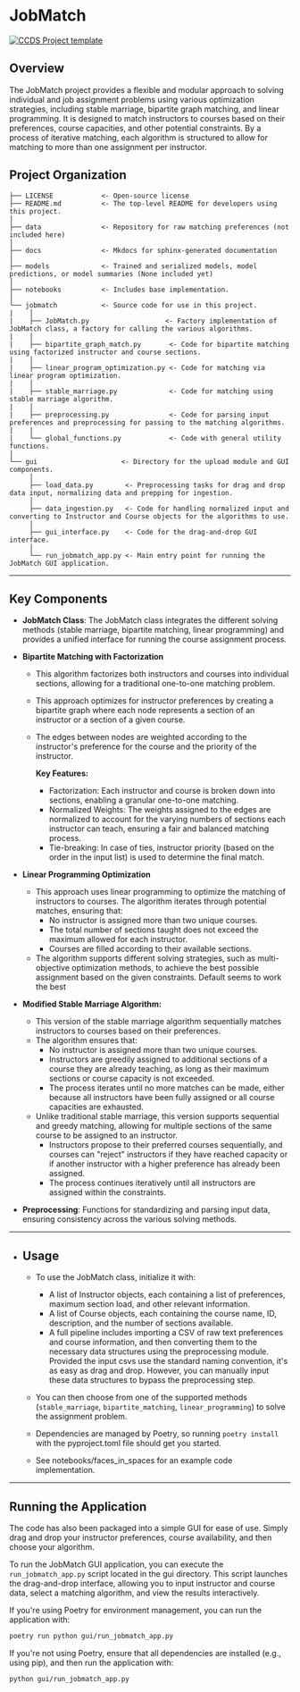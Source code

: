 # JobMatch

[![CCDS Project template](https://img.shields.io/badge/CCDS-Project%20template-328F97?logo=cookiecutter)](https://cookiecutter-data-science.drivendata.org/)

## Overview

The JobMatch project provides a flexible and modular approach to solving individual and job assignment problems using various optimization strategies, including stable marriage, bipartite graph matching, and linear programming. It is designed to match instructors to courses based on their preferences, course capacities, and other potential constraints. By a process of iterative matching, each algorithm is structured to allow for matching to more than one assignment per instructor.


## Project Organization

```
├── LICENSE            <- Open-source license
├── README.md          <- The top-level README for developers using this project.
│
├── data               <- Repository for raw matching preferences (not included here)
│
├── docs               <- Mkdocs for sphinx-generated documentation
│
├── models             <- Trained and serialized models, model predictions, or model summaries (None included yet)
│
├── notebooks          <- Includes base implementation.
│
└── jobmatch           <- Source code for use in this project.
|    │
|    ├── JobMatch.py                   <- Factory implementation of JobMatch class, a factory for calling the various algorithms.
|    │
|    ├── bipartite_graph_match.py       <- Code for bipartite matching using factorized instructor and course sections.
|    │
|    ├── linear_program_optimization.py <- Code for matching via linear program optimization.
|    │
|    ├── stable_marriage.py             <- Code for matching using stable marriage algorithm.
|    │
|    ├── preprocessing.py               <- Code for parsing input preferences and preprocessing for passing to the matching algorithms.
|    |
|    └── global_functions.py            <- Code with general utility functions.
│
└── gui                     <- Directory for the upload module and GUI components.
     │
     ├── load_data.py        <- Preprocessing tasks for drag and drop data input, normalizing data and prepping for ingestion.
     │
     ├── data_ingestion.py   <- Code for handling normalized input and converting to Instructor and Course objects for the algorithms to use.
     │
     ├── gui_interface.py    <- Code for the drag-and-drop GUI interface.
     │
     └── run_jobmatch_app.py <- Main entry point for running the JobMatch GUI application.
```

--------
## Key Components

- **JobMatch Class**: The JobMatch class integrates the different solving methods (stable marriage, bipartite matching, linear programming) and provides a unified interface for running the course assignment process.

- **Bipartite Matching with Factorization**
     - This algorithm factorizes both instructors and courses into individual sections, allowing for a traditional one-to-one matching problem.
     - This approach optimizes for instructor preferences by creating a bipartite graph where each node represents a section of an instructor or a section of a given course.
     - The edges between nodes are weighted according to the instructor's preference for the course and the priority of the instructor.

       **Key Features:**
          - Factorization: Each instructor and course is broken down into sections, enabling a granular one-to-one matching.
          - Normalized Weights: The weights assigned to the edges are normalized to account for the varying numbers of sections each instructor can teach, ensuring a fair and balanced matching process.
          - Tie-breaking: In case of ties, instructor priority (based on the order in the input list) is used to determine the final match.

- **Linear Programming Optimization**
     - This approach uses linear programming to optimize the matching of instructors to courses. The algorithm iterates through potential matches, ensuring that:
          - No instructor is assigned more than two unique courses.
          - The total number of sections taught does not exceed the maximum allowed for each instructor.
          - Courses are filled according to their available sections.
     - The algorithm supports different solving strategies, such as multi-objective optimization methods, to achieve the best possible assignment based on the given constraints. Default seems to work the best
  
- **Modified Stable Marriage Algorithm:**
    - This version of the stable marriage algorithm sequentially matches instructors to courses based on their preferences.
    - The algorithm ensures that:
        - No instructor is assigned more than two unique courses.
        - Instructors are greedily assigned to additional sections of a course they are already teaching, as long as their maximum sections or course capacity is not exceeded.
        - The process iterates until no more matches can be made, either because all instructors have been fully assigned or all course capacities are exhausted.
    - Unlike traditional stable marriage, this version supports sequential and greedy matching, allowing for multiple sections of the same course to be assigned to an instructor.
        - Instructors propose to their preferred courses sequentially, and courses can "reject" instructors if they have reached capacity or if another instructor with a higher preference has already been assigned.
        - The process continues iteratively until all instructors are assigned within the constraints.
  
- **Preprocessing**: Functions for standardizing and parsing input data, ensuring consistency across the various solving methods.

--------
- ## Usage
     - To use the JobMatch class, initialize it with:
          - A list of Instructor objects, each containing a list of preferences, maximum section load, and other relevant information.
          - A list of Course objects, each containing the course name, ID, description, and the number of sections available.
          - A full pipeline includes importing a CSV of raw text preferences and course information, and then converting them to the necessary data structures using the preprocessing module. Provided the input csvs use the standard naming convention, it's as easy as drag and drop. However, you can manually input these data structures to bypass the preprocessing step.
     - You can then choose from one of the supported methods (`stable_marriage`, `bipartite_matching`, `linear_programming`) to solve the assignment problem.

     - Dependencies are managed by Poetry, so running `poetry install` with the pyproject.toml file should get you started.

     - See notebooks/faces_in_spaces for an example code implementation.

--------
## Running the Application

The code has also been packaged into a simple GUI for ease of use. Simply drag and drop your instructor preferences, course availability, and then choose your algorithm.

To run the JobMatch GUI application, you can execute the `run_jobmatch_app.py` script located in the gui directory. This script launches the drag-and-drop interface, allowing you to input instructor and course data, select a matching algorithm, and view the results interactively.

If you're using Poetry for environment management, you can run the application with:

```bash
poetry run python gui/run_jobmatch_app.py
```

If you're not using Poetry, ensure that all dependencies are installed (e.g., using pip), and then run the application with:

```bash
python gui/run_jobmatch_app.py
```
